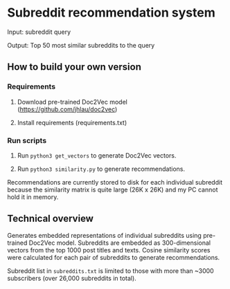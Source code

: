 # Subreddit recommendation system

Input: subreddit query

Output: Top 50 most similar subreddits to the query


## How to build your own version

### Requirements

1. Download pre-trained Doc2Vec model (https://github.com/jhlau/doc2vec)

2. Install requirements (requirements.txt)

### Run scripts

1. Run `python3 get_vectors` to generate Doc2Vec vectors.

2. Run `python3 similarity.py` to generate recommendations.

Recommendations are currently stored to disk for each individual subreddit because the similarity matrix is quite large (26K x 26K) and my PC cannot hold it in memory.

## Technical overview

Generates embedded representations of individual subreddits using pre-trained Doc2Vec model. Subreddits are embedded as 300-dimensional vectors from the top 1000 post titles and texts. Cosine similarity scores were calculated for each pair of subreddits to generate recommendations.

Subreddit list in `subreddits.txt` is limited to those with more than ~3000 subscribers (over 26,000 subreddits in total).
